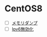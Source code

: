 # CentOS8
- [ ] [メモリダンプ](https://github.com/thetaru/memorandum/edit/master/OS/Linux/CentOS8/メモリダンプ)
- [ ] [Ipv6無効化](https://github.com/thetaru/memorandum/edit/master/OS/Linux/CentOS8/Ipv6無効化)
